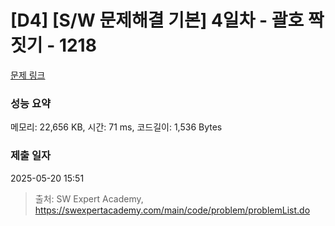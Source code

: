 # [D4] [S/W 문제해결 기본] 4일차 - 괄호 짝짓기 - 1218 

[문제 링크](https://swexpertacademy.com/main/code/problem/problemDetail.do?contestProbId=AV14eWb6AAkCFAYD) 

### 성능 요약

메모리: 22,656 KB, 시간: 71 ms, 코드길이: 1,536 Bytes

### 제출 일자

2025-05-20 15:51



> 출처: SW Expert Academy, https://swexpertacademy.com/main/code/problem/problemList.do